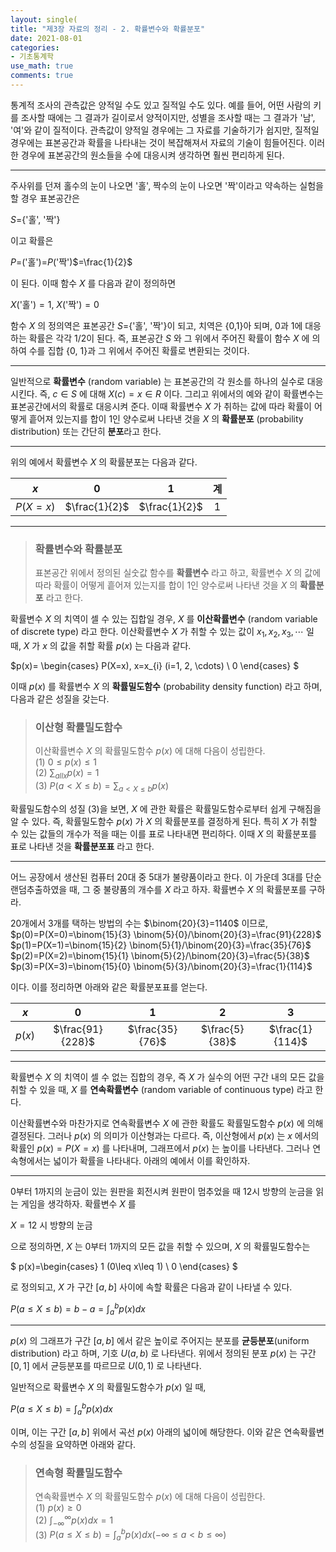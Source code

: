 ```yaml
---  
layout: single(
title: "제3장 자료의 정리 - 2. 확률변수와 확률분포"
date: 2021-08-01
categories: 
- 기초통계학
use_math: true
comments: true
---  
```

  
통계적 조사의 관측값은 양적일 수도 있고 질적일 수도 있다. 예를 들어, 어떤 사람의 키를 조사할 때에는 그 결과가 길이로서 양적이지만, 성별을 조사할 때는 그 결과가 '남', '여'와 같이 질적이다. 관측값이 양적일 경우에는 그 자료를 기술하기가 쉽지만, 질적일 경우에는 표본공간과 확률을 나타내는 것이 복잡해져서 자료의 기술이 힘들어진다. 이러한 경우에 표본공간의 원소들을 수에 대응시켜 생각하면 훨씬 편리하게 된다.  
  
---  
  
주사위를 던져 홀수의 눈이 나오면 '홀', 짝수의 눈이 나오면 '짝'이라고 약속하는 실험을 할 경우 표본공간은  
  
$S$={'홀', '짝'}  
  
이고 확률은  
  
$P$=('홀')=$P$('짝')$=\frac{1}{2}$  
  
이 된다. 이때 함수 $X$ 를 다음과 같이 정의하면  
  
$X$('홀')$=1$, $X$('짝')$=0$  
  
함수 $X$ 의 정의역은 표본공간 $S$={'홀', '짝'}이 되고, 치역은 {0,1}아 되며, 0과 1에 대응하는 확률은 각각 1/2이 된다. 즉, 표본공간 $S$ 와 그 위에서 주어진 확률이 함수 $X$ 에 의하여 수를 집합 {0, 1}과 그 위에서 주어진 확률로 변환되는 것이다.  
  
---  
  
일반적으로 **확률변수** (random variable) 는 표본공간의 각 원소를 하나의 실수로 대응시킨다. 즉, $c\in S$ 에 대해 $X(c)=x\in R$ 이다. 그리고 위에서의 예와 같이 확률변수는 표본공간에서의 확률로 대응시켜 준다. 이때 확률변수 $X$ 가 취하는 값에 따라 확률이 어떻게 흩어져 있는지를 합이 1인 양수로써 나타낸 것을 $X$ 의 **확률분포** (probability distribution) 또는 간단히 **분포**라고 한다.  
  
---  
  
위의 예에서 확률변수 $X$ 의 확률분포는 다음과 같다.  
  
|$x$|0|1|계|  
|:---:|:---:|:---:|:---:|  
|$P(X=x)$|$\frac{1}{2}$|$\frac{1}{2}$|1|  
  
---  
  
> ### 확률변수와 확률분포  
> 표본공간 위에서 정의된 실숫값 함수를 **확률변수** 라고 하고, 확률변수 $X$ 의 값에 따라 확률이 어떻게 흩어져 있는지를 합이 1인 양수로써 나타낸 것을 $X$ 의 **확률분포** 라고 한다.  
  
확률변수 $X$ 의 치역이 셀 수 있는 집합일 경우, $X$ 를 **이산확률변수** (random variable of discrete type) 라고 한다. 이산확률변수 $X$ 가 취할 수 있는 값이 $x_{1}, x_{2}, x_{3}, \cdots$ 일 때, $X$ 가 $x$ 의 값을 취할 확률 $p(x)$ 는 다음과 같다.  
  
$p(x)= \begin{cases} P(X=x), x=x_{i} (i=1, 2, \cdots) \\ 0 \end{cases} $

이때 $p(x)$ 를 확률변수 $X$ 의 **확률밀도함수** (probability density function) 라고 하며, 다음과 같은 성질을 갖는다.  
  
> ### 이산형 확률밀도함수  
> 이산확률변수 $X$ 의 확률밀도함수 $p(x)$ 에 대해 다음이 성립한다.  
> (1) $0\leq p(x)\leq 1$  
> (2) $\sum_{all x}p(x)=1$  
> (3) $P(a<X\leq b)=\sum_{a<X\leq b}{p(x)}$  
  
확률밀도함수의 성질 (3)을 보면, $X$ 에 관한 확률은 확률밀도함수로부터 쉽게 구해짐을 알 수 있다. 즉, 확률밀도함수 $p(x)$ 가 $X$ 의 확률분포를 결정하게 된다. 특히 $X$ 가 취할 수 있는 값들의 개수가 적을 때는 이를 표로 나타내면 편리하다. 이때 $X$ 의 확률분포를 표로 나타낸 것을 **확률분포표** 라고 한다.  
  
---  
  
어느 공장에서 생산된 컴퓨터 20대 중 5대가 불량품이라고 한다. 이 가운데 3대를 단순랜덤추출하였을 때, 그 중 불량품의 개수를 $X$ 라고 하자. 확률변수 $X$ 의 확률분포를 구하라.  
  
20개에서 3개를 택하는 방법의 수는 $\binom{20}{3}=1140$ 이므로,  
$p(0)=P(X=0)=\binom{15}{3} \binom{5}{0}/\binom{20}{3}=\frac{91}{228}$  
$p(1)=P(X=1)=\binom{15}{2} \binom{5}{1}/\binom{20}{3}=\frac{35}{76}$  
$p(2)=P(X=2)=\binom{15}{1} \binom{5}{2}/\binom{20}{3}=\frac{5}{38}$  
$p(3)=P(X=3)=\binom{15}{0} \binom{5}{3}/\binom{20}{3}=\frac{1}{114}$  
  
이다. 이를 정리하면 아래와 같은 확률분포표를 얻는다.  
  
|$x$|0|1|2|3|  
|:---:|:---:|:---:|:---:|:---:|  
|$p(x)$|$\frac{91}{228}$|$\frac{35}{76}$|$\frac{5}{38}$|$\frac{1}{114}$|  
  
---  
  
확률변수 $X$ 의 치역이 셀 수 없는 집합의 경우, 즉 $X$ 가 실수의 어떤 구간 내의 모든 값을 취할 수 있을 때, $X$ 를 **연속확률변수** (random variable of continuous type) 라고 한다.  
  
이산확률변수와 마찬가지로 연속확률변수 $X$ 에 관한 확률도 확률밀도함수 $p(x)$ 에 의해 결정된다. 그러나 $p(x)$ 의 의미가 이산형과는 다르다. 즉, 이산형에서 $p(x)$ 는 $x$ 에서의 확률인 $p(x)=P(X=x)$ 를 나타내며, 그래프에서 $p(x)$ 는 높이를 나타낸다. 그러나 연속형에서는 넓이가 확률을 나타내다. 아래의 예에서 이를 확인하자.  
  
---  
  
0부터 1까지의 눈금이 있는 원판을 회전시켜 원판이 멈추었을 때 12시 방향의 눈금을 읽는 게임을 생각하자. 확률변수 $X$ 를   
  
$X=12$ 시 방향의 눈금  
  
으로 정의하면, $X$ 는 0부터 1까지의 모든 값을 취할 수 있으며, $X$ 의 확률밀도함수는  
  
$ p(x)=\begin{cases} 1 (0\leq x\leq 1) \\ 0 \end{cases} $  
  
로 정의되고, $X$ 가 구간 $[a, b]$ 사이에 속할 확률은 다음과 같이 나타낼 수 있다.  
  
$P(a\leq X\leq b)=b-a=\int_{a}^{b}{p(x)dx}$  
  
---  
  
$p(x)$ 의 그래프가 구간 $[a, b]$ 에서 같은 높이로 주어지는 분포를 **균등분포**(uniform distribution) 라고 하며, 기호 $U(a, b)$ 로 나타낸다. 위에서 정의된 분포 $p(x)$ 는 구간 $[0, 1]$ 에서 균등분포를 따르므로 $U(0, 1)$ 로 나타낸다.  
  
일반적으로 확률변수 $X$ 의 확률밀도함수가 $p(x)$ 일 때,  
  
$P(a\leq X\leq b)=\int_{a}^{b}{p(x)dx}$  
  
이며, 이는 구간 $[a, b]$ 위에서 곡선 $p(x)$ 아래의 넓이에 해당한다. 이와 같은 연속확률변수의 성질을 요약하면 아래와 같다.  
  
> ### 연속형 확률밀도함수 
> 연속확률변수 $X$ 의 확률밀도함수 $p(x)$ 에 대해 다음이 성립한다.  
> (1) $p(x)\geq 0$  
> (2) $\int_{-\infty}^{\infty}p(x)dx=1$  
> (3) $P(a\leq X\leq b)=\int_{a}^{b}p(x)dx (-\infty\leq a<b\leq \infty)$  
